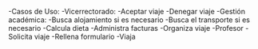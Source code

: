 -Casos de Uso:
	-Vicerrectorado:
		-Aceptar viaje
		-Denegar viaje
	-Gestión académica:
		-Busca alojamiento si es necesario
		-Busca el transporte si es necesario
		-Calcula dieta
		-Administra facturas
		-Organiza viaje
	-Profesor
		-Solicita viaje
		-Rellena formulario
		-Viaja
